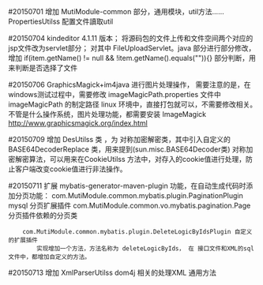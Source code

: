 #20150701
	增加 MutiModule-common 部分，通用模块，util方法……
	PropertiesUtilss	配置文件讀取util
	
#20150704
	kindeditor 4.1.11 版本；
	将源码包的文件上传和文件空间两个对应的jsp文件改为servlet部分；
		对其中 FileUploadServlet。java 部分进行部分修改，增加 if(item.getName() != null && !item.getName().equals("")){} 部分判断，用来判断是否选择了文件
	
#20150706
	GraphicsMagick+im4java 进行图片处理操作， 需要注意的是，在windows测试过程中，需要修改 imageMagicPath.properties 文件中 imageMagicPath 的制定路径
	linux 环境中，直接打包就可以，不需要修改相关。
	不管是什么操作系统，图片处理功能，都需要安装  ImageMagick http://www.graphicsmagick.org/index.html 
	
#20150709
	增加 DesUtilss 类 ，为 对称加密解密类，其中引入自定义的 BASE64DecoderReplace 类，用来提到(sun.misc.BASE64Decoder类)
	对称加密解密算法，可以用来在CookieUtilss 方法中，对存入的cookie值进行处理，防止客户端改变cookie值进行非法操作。
	
#20150711
	扩展  mybatis-generator-maven-plugin 功能，在自动生成代码时添加分页功能：
		com.MutiModule.common.mybatis.plugin.PaginationPlugin mysql 分页扩展插件
			com.MutiModule.common.vo.mybatis.pagination.Page 分页插件依赖的分页类 
			
		com.MutiModule.common.mybatis.plugin.DeleteLogicByIdsPlugin 自定义的扩展插件
			实现增加一个方法，方法名称为 deleteLogicByIds， 在 接口文件和XML的sql文件中，都增加自定义的方法。
			
#20150713
	增加 XmlParserUtilss dom4j 相关的处理XML 通用方法